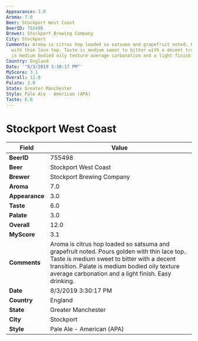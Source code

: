 ```yaml
---
Appearance: 3.0
Aroma: 7.0
Beer: Stockport West Coast
BeerID: 755498
Brewer: Stockport Brewing Company
City: Stockport
Comments: Aroma is citrus hop loaded so satsuma and grapefruit noted. Pours golden
  with thin lace top. Taste is medium sweet to bitter with a decent transition. Palate
  is medium bodied oily texture average carbonation and a light finish. Easy drinking.
Country: England
Date: '"8/3/2019 3:30:17 PM"'
MyScore: 3.1
Overall: 12.0
Palate: 3.0
State: Greater Manchester
Style: Pale Ale - American (APA)
Taste: 6.0
---
```


# Stockport West Coast

| Field         | Value |
|---------------|-------|
| **BeerID** | 755498 |
| **Beer** | Stockport West Coast |
| **Brewer** | Stockport Brewing Company |
| **Aroma** | 7.0 |
| **Appearance** | 3.0 |
| **Taste** | 6.0 |
| **Palate** | 3.0 |
| **Overall** | 12.0 |
| **MyScore** | 3.1 |
| **Comments** | Aroma is citrus hop loaded so satsuma and grapefruit noted. Pours golden with thin lace top. Taste is medium sweet to bitter with a decent transition. Palate is medium bodied oily texture average carbonation and a light finish. Easy drinking. |
| **Date** | 8/3/2019 3:30:17 PM |
| **Country** | England |
| **State** | Greater Manchester |
| **City** | Stockport |
| **Style** | Pale Ale - American (APA) |
